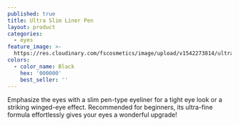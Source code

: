 ```yaml
---
published: true
title: Ultra Slim Liner Pen
layout: product
categories:
  - eyes
feature_image: >-
  https://res.cloudinary.com/fscosmetics/image/upload/v1542273814/ultra_slim_liner.jpg
colors:
  - color_name: Black
    hex: '000000'
    best_seller: ''
---
```

Emphasize the eyes with a slim pen-type eyeliner for a tight eye look or a striking winged-eye effect. Recommended for beginners, its ultra-fine formula effortlessly gives your eyes a wonderful upgrade!
